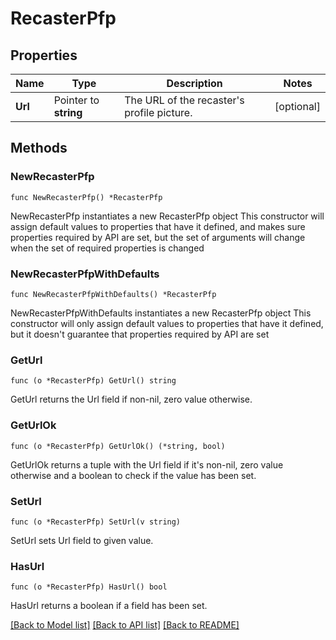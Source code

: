 # RecasterPfp

## Properties

Name | Type | Description | Notes
------------ | ------------- | ------------- | -------------
**Url** | Pointer to **string** | The URL of the recaster&#39;s profile picture. | [optional] 

## Methods

### NewRecasterPfp

`func NewRecasterPfp() *RecasterPfp`

NewRecasterPfp instantiates a new RecasterPfp object
This constructor will assign default values to properties that have it defined,
and makes sure properties required by API are set, but the set of arguments
will change when the set of required properties is changed

### NewRecasterPfpWithDefaults

`func NewRecasterPfpWithDefaults() *RecasterPfp`

NewRecasterPfpWithDefaults instantiates a new RecasterPfp object
This constructor will only assign default values to properties that have it defined,
but it doesn't guarantee that properties required by API are set

### GetUrl

`func (o *RecasterPfp) GetUrl() string`

GetUrl returns the Url field if non-nil, zero value otherwise.

### GetUrlOk

`func (o *RecasterPfp) GetUrlOk() (*string, bool)`

GetUrlOk returns a tuple with the Url field if it's non-nil, zero value otherwise
and a boolean to check if the value has been set.

### SetUrl

`func (o *RecasterPfp) SetUrl(v string)`

SetUrl sets Url field to given value.

### HasUrl

`func (o *RecasterPfp) HasUrl() bool`

HasUrl returns a boolean if a field has been set.


[[Back to Model list]](../README.md#documentation-for-models) [[Back to API list]](../README.md#documentation-for-api-endpoints) [[Back to README]](../README.md)


